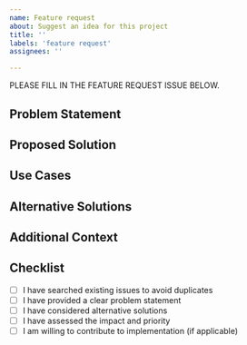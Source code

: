 ```yaml
---
name: Feature request
about: Suggest an idea for this project
title: ''
labels: 'feature request'
assignees: ''

---
```


PLEASE FILL IN THE FEATURE REQUEST ISSUE BELOW.

## Problem Statement

<!-- A clear and concise description of what the problem is. Ex. I'm always frustrated when [...] -->

## Proposed Solution

<!-- A clear and concise description of what you want to happen -->

## Use Cases

<!-- Describe specific use cases where this feature would be valuable -->

## Alternative Solutions

<!-- A clear and concise description of any alternative solutions or features you've considered -->



## Additional Context

<!-- Add any other context or screenshots about the feature request here -->

## Checklist

- [ ] I have searched existing issues to avoid duplicates
- [ ] I have provided a clear problem statement
- [ ] I have considered alternative solutions
- [ ] I have assessed the impact and priority
- [ ] I am willing to contribute to implementation (if applicable)
